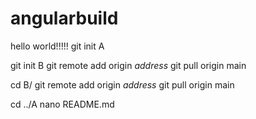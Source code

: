 # angularbuild
hello world!!!!!
git init A

git init B
git remote add origin *address*
git pull origin main

cd B/
git remote add origin *address*
git pull origin main

cd ../A
nano README.md


